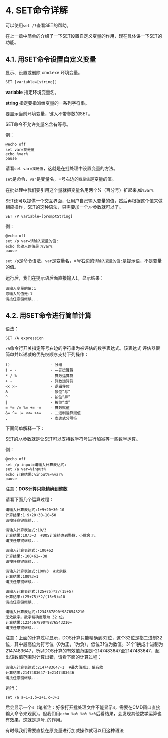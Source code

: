 # 4. SET命令详解

可以使用`set /?`查看SET的帮助。

在上一章中简单的介绍了一下SET设置自定义变量的作用，现在具体讲一下SET的功能。

## 4.1. 用SET命令设置自定义变量

显示、设置或删除 cmd.exe 环境变量。

```
SET [variable=[string]]
```

**variable** 指定环境变量名。

**string** 指定要指派给变量的一系列字符串。

要显示当前环境变量，键入不带参数的SET。

SET命令不允许变量名含有等号。

例：

```
@echo off
set var=我是值
echo %var%
pause
```

请看`set var=我是值`，这就是在批处理中设置变量的方法。

`set`是命令，`var`是变量名，=号右边的`我是值`是变量的值。

在批处理中我们要引用这个量就把变量名用两个%（百分号）扩起来,如`%var%`

SET还可以提供一个交互界面，让用户自己输入变量的值，然后再根据这个值来做相应操作，SET的这种语法，只需要加一个`/P`参数就可以了。

```
SET /P variable=[promptString]
```

例：

```
@echo off
set /p var=请输入变量的值:
echo 您输入的值是:%var%
pause
```

`set /p`是命令语法，`var`是变量名，=号右边的`请输入变量的值:`是提示语，不是变量的值。

运行后，我们在提示语后面直接输入`1`，显示结果：

```
请输入变量的值:1
您输入的值是:1
请按任意键继续...
```

## 4.2. 用SET命令进行简单计算

语法：

```
SET /A expression
```

`/A`命令行开关指定等号右边的字符串为被评估的数字表达式。该表达式
评估器很简单并以递减的优先权顺序支持下列操作：

```
()                  - 分组
! ~ -               - 一元运算符
* / %               - 算数运算符
+ -                 - 算数运算符
<< >>               - 逻辑移位
&                   - 按位“与”
^                   - 按位“异”
|                   - 按位“或”
= *= /= %= += -=    - 算数赋值
&= ^= |= <<= >>=    - 二进制运算赋值
,                   - 表达式分隔符
```

下面简单解释一下：

SET的`/A`参数就是让SET可以支持数学符号进行加减等一些数学运算。

例：

```
@echo off
set /p input=请输入计算表达式:
set /a var=%input%
echo 计算结果:%input%=%var%
pause
```

注意：**DOS计算只能精确到整数**

请看下面几个运算过程：

```
请输入计算表达式:1+9+20+30-10
计算结果:1+9+20+30-10=50
请按任意键继续...
```

```
请输入计算表达式:10/3
计算结果:10/3=3  #DOS计算精确到整数，小数舍了。
请按任意键继续...
```

```
请输入计算表达式:-100+62
计算结果:-100+62=-38
请按任意键继续...
```

```
请输入计算表达式:100%3  #求余数
计算结果:100%3=1
请按任意键继续...
```

```
请输入计算表达式:(25+75)*2/(15+5)
计算结果:(25+75)*2/(15+5)=10
请按任意键继续...
```

```
请输入计算表达式:1234567890*9876543210
无效数字。数字精确度限为 32 位。
计算结果:1234567890*9876543210=
请按任意键继续...
```

注意：上面的计算过程显示，DOS计算只能精确到32位，这个32位是指二进制32位，其中最高位为符号位（0为正，1为负），低位31位为数值。31个1换成十进制为2147483647，所以DOS计算的有效值范围是-2147483647至2147483647，超出该数值范围时计算出错，请看下面的计算过程：

```
请输入计算表达式:2147483647-1  #最大值减1，值有效
计算结果:2147483647-1=2147483646
请按任意键继续...
```

运行：

```
set /a a=1+1,b=2+1,c=3+1
```

后会显示一个`4`（笔者注：好像打开批处理文件不能显示`4`，需要在CMD窗口直接输入命令来观察）。但我们用`echo %a% %b% %c%`后看结果，会发现其他数学运算也有效果，这就是逗号`,`的作用。

有时候我们需要直接在原变量进行加减操作就可以用这种语法
























































